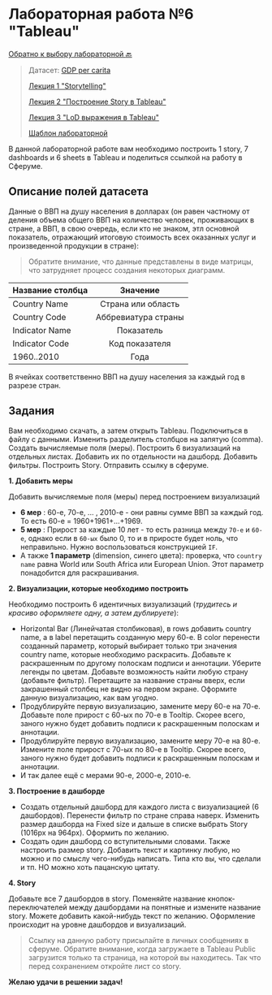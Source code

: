 # Лабораторная работа №6 "Tableau"

[Обратно к выбору лабораторной :back:](https://github.com/sadokhin/A1_Data_Visualization/blob/962705b6445b2bc117fa2d7bd38c10e4f1718aba/README.md)

> Датасет: [GDP per carita](https://drive.google.com/file/d/19ENqtiIbMCtn7t2rkBsYEPpmCExNjdVM/view?usp=sharing)
>
> [Лекция 1 "Storytelling"](https://youtu.be/YxsJHa9eMBM)
>
> [Лекция 2 "Построение Story в Tableau"](https://youtu.be/9w4xCvs4ANY)
> 
> [Лекция 3 "LoD выражения в Tableau"](https://youtu.be/pyuw4C4eTAE)
> 
> [Шаблон лабораторной](https://public.tableau.com/shared/MCSZ949GH?:display_count=n&:origin=viz_share_link)

В данной лабораторной работе вам необходимо построить 1 story, 7 dashboards и 6 sheets в Tableau и поделиться ссылкой на работу в Сферуме.

## Описание полей датасета

Данные о ВВП на душу населения в долларах (он равен частному от деления объема общего ВВП на количество человек, проживающих в стране, а ВВП, в свою очередь, если кто не знаком, этл основной показатель, отражающий итоговую стоимость всех оказанных услуг и произведенной продукции в стране):

> Обратите внимание, что данные представлены в виде матрицы, что затрудняет процесс создания некоторых диаграмм.

| Название столбца | Значение |
| -----------------|:--------:|
| Country Name | Страна или область |
| Country Code |	Аббревиатура страны |
| Indicator Name |	Показатель |
| Indicator Code |	Код показателя |
| 1960..2010 | Года |

В ячейках соответственно ВВП на душу населения за каждый год в разрезе стран.

## Задания

Вам необходимо скачать, а затем открыть Tableau. Подключиться в файлу с данными. Изменить разделитель столбцов на запятую (comma). Создать вычисляемые поля (меры). Построить 6 визуализаций на отдельных листах. Добавить их по отдельности на дашборд. Добавить фильтры. Построить Story. Отправить ссылку в сферуме.

__1. Добавить меры__

Добавить вычисляемые поля (меры) перед построением визуализаций
- __6 мер__ : 60-е, 70-е, ... , 2010-е - они равны сумме ВВП за каждый год. То есть 60-е = 1960+1961+...+1969.
- __5 мер__ : Прирост за каждые 10 лет - то есть разница между `70-е` и `60-е`, однако если в `60-ых` было 0, то и в приросте будет ноль, что неправильно. Нужно воспользоваться конструкцией `IF`. 
- А также __1 параметр__ (dimension, синего цвета): проверка, что `country name` равна World или South Africa или European Union. Этот параметр понадобится для раскрашивания.

__2. Визуализации, которые необходимо построить__

Необходимо построить 6 идентичных визуализаций (_трудитесь и красиво оформляете одну, а затем дублируете_):
- Horizontal Bar (Линейчатая столбиковая), в rows добавить country name, а в label перетащить созданную меру 60-е. В color перенести созданный параметр, который выбирает только три значения country name, которые необходимо раскрасить. Добавьте к раскрашенным по другому полоскам подписи и аннотации. Уберите легенды по цветам. Добавьте возможность найти любую страну (добавьте фильтр). Перетащите за название страны вверх, если закрашенный столбец не видно на первом экране. Оформите данную визуализацию, как вам угодно.
- Продублируйте первую визуализацию, замените меру 60-е на 70-е. Добавьте поле прирост с 60-ых по 70-е в Tooltip. Скорее всего, заного нужно будет добавить подписи к раскрашенным полоскам и аннотации.
- Продублируйте первую визуализацию, замените меру 70-е на 80-е. Измените поле прирост с 70-ых по 80-е в Tooltip. Скорее всего, заного нужно будет добавить подписи к раскрашенным полоскам и аннотации.
- И так далее ещё с мерами 90-е, 2000-е, 2010-е.

__3. Построение в дашборде__

- Создать отдельный дашборд для каждого листа с визуализацией (6 дашбордов). Перенести фильтр по стране справа наверх. Изменить размер дашборда на Fixed size и дальше в списке выбрать Story (1016px на 964px). Оформить по желанию.
- Создать один дашборд со вступительными словами. Также настроить размер story. Добавить текст и картинку любую, но можно и по смыслу чего-нибудь написать. Типа кто вы, что сделали и тп. НО можно хоть пацанскую цитату.

__4. Story__

Добавьте все 7 дашбордов в story. Поменяйте название кнопок-переключателей между дашбордами на понятные и измените название story. Можете добавить какой-нибудь текст по желанию. Оформление происходит на уровне дашбордов и визуализаций.

> Ссылку на данную работу присылайте в личных сообщениях в сферуме. Обратите внимание, когда загружаете в Tableau Public загрузится только та страница, на которой вы находитесь. Так что перед сохранением откройте лист со story.

__Желаю удачи в решении задач!__
